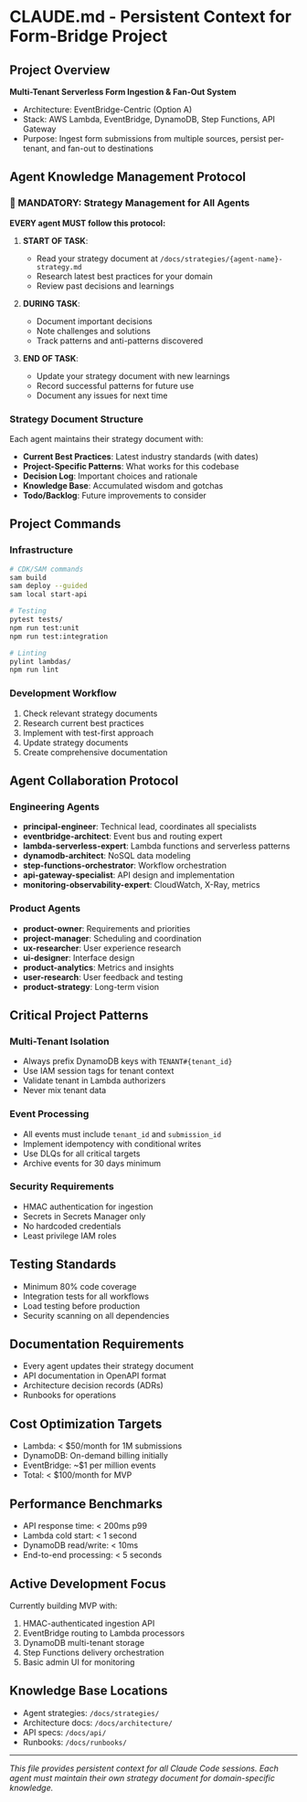# CLAUDE.md - Persistent Context for Form-Bridge Project

## Project Overview
**Multi-Tenant Serverless Form Ingestion & Fan-Out System**
- Architecture: EventBridge-Centric (Option A) 
- Stack: AWS Lambda, EventBridge, DynamoDB, Step Functions, API Gateway
- Purpose: Ingest form submissions from multiple sources, persist per-tenant, and fan-out to destinations

## Agent Knowledge Management Protocol

### 🧠 MANDATORY: Strategy Management for All Agents

**EVERY agent MUST follow this protocol:**

1. **START OF TASK**: 
   - Read your strategy document at `/docs/strategies/{agent-name}-strategy.md`
   - Research latest best practices for your domain
   - Review past decisions and learnings

2. **DURING TASK**:
   - Document important decisions
   - Note challenges and solutions
   - Track patterns and anti-patterns discovered

3. **END OF TASK**:
   - Update your strategy document with new learnings
   - Record successful patterns for future use
   - Document any issues for next time

### Strategy Document Structure
Each agent maintains their strategy document with:
- **Current Best Practices**: Latest industry standards (with dates)
- **Project-Specific Patterns**: What works for this codebase
- **Decision Log**: Important choices and rationale
- **Knowledge Base**: Accumulated wisdom and gotchas
- **Todo/Backlog**: Future improvements to consider

## Project Commands

### Infrastructure
```bash
# CDK/SAM commands
sam build
sam deploy --guided
sam local start-api

# Testing
pytest tests/
npm run test:unit
npm run test:integration

# Linting
pylint lambdas/
npm run lint
```

### Development Workflow
1. Check relevant strategy documents
2. Research current best practices
3. Implement with test-first approach
4. Update strategy documents
5. Create comprehensive documentation

## Agent Collaboration Protocol

### Engineering Agents
- **principal-engineer**: Technical lead, coordinates all specialists
- **eventbridge-architect**: Event bus and routing expert
- **lambda-serverless-expert**: Lambda functions and serverless patterns
- **dynamodb-architect**: NoSQL data modeling
- **step-functions-orchestrator**: Workflow orchestration
- **api-gateway-specialist**: API design and implementation
- **monitoring-observability-expert**: CloudWatch, X-Ray, metrics

### Product Agents
- **product-owner**: Requirements and priorities
- **project-manager**: Scheduling and coordination
- **ux-researcher**: User experience research
- **ui-designer**: Interface design
- **product-analytics**: Metrics and insights
- **user-research**: User feedback and testing
- **product-strategy**: Long-term vision

## Critical Project Patterns

### Multi-Tenant Isolation
- Always prefix DynamoDB keys with `TENANT#{tenant_id}`
- Use IAM session tags for tenant context
- Validate tenant in Lambda authorizers
- Never mix tenant data

### Event Processing
- All events must include `tenant_id` and `submission_id`
- Implement idempotency with conditional writes
- Use DLQs for all critical targets
- Archive events for 30 days minimum

### Security Requirements
- HMAC authentication for ingestion
- Secrets in Secrets Manager only
- No hardcoded credentials
- Least privilege IAM roles

## Testing Standards
- Minimum 80% code coverage
- Integration tests for all workflows
- Load testing before production
- Security scanning on all dependencies

## Documentation Requirements
- Every agent updates their strategy document
- API documentation in OpenAPI format
- Architecture decision records (ADRs)
- Runbooks for operations

## Cost Optimization Targets
- Lambda: < $50/month for 1M submissions
- DynamoDB: On-demand billing initially
- EventBridge: ~$1 per million events
- Total: < $100/month for MVP

## Performance Benchmarks
- API response time: < 200ms p99
- Lambda cold start: < 1 second
- DynamoDB read/write: < 10ms
- End-to-end processing: < 5 seconds

## Active Development Focus
Currently building MVP with:
1. HMAC-authenticated ingestion API
2. EventBridge routing to Lambda processors
3. DynamoDB multi-tenant storage
4. Step Functions delivery orchestration
5. Basic admin UI for monitoring

## Knowledge Base Locations
- Agent strategies: `/docs/strategies/`
- Architecture docs: `/docs/architecture/`
- API specs: `/docs/api/`
- Runbooks: `/docs/runbooks/`

---
*This file provides persistent context for all Claude Code sessions. Each agent must maintain their own strategy document for domain-specific knowledge.*